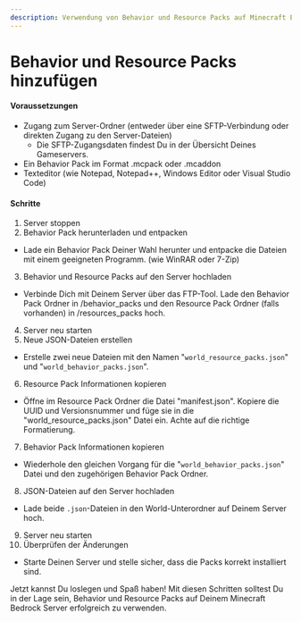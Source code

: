 ```yaml
---
description: Verwendung von Behavior und Resource Packs auf Minecraft Bedrock Server
---
```


# Behavior und Resource Packs hinzufügen

#### Voraussetzungen

* Zugang zum Server-Ordner (entweder über eine SFTP-Verbindung oder direkten Zugang zu den Server-Dateien)
  * Die SFTP-Zugangsdaten findest Du in der Übersicht Deines Gameservers.
* Ein Behavior Pack im Format .mcpack oder .mcaddon
* Texteditor (wie Notepad, Notepad++, Windows Editor oder Visual Studio Code)

#### Schritte

1. Server stoppen
2. Behavior Pack herunterladen und entpacken

* Lade ein Behavior Pack Deiner Wahl herunter und entpacke die Dateien mit einem geeigneten Programm. (wie WinRAR oder 7-Zip)

3. Behavior und Resource Packs auf den Server hochladen

* Verbinde Dich mit Deinem Server über das FTP-Tool. Lade den Behavior Pack Ordner in /behavior\_packs und den Resource Pack Ordner (falls vorhanden) in /resources\_packs hoch.

4. Server neu starten
5. Neue JSON-Dateien erstellen

* Erstelle zwei neue Dateien mit den Namen "`world_resource_packs.json`" und "`world_behavior_packs.json`".

6. Resource Pack Informationen kopieren

* Öffne im Resource Pack Ordner die Datei "manifest.json". Kopiere die UUID und Versionsnummer und füge sie in die "world\_resource\_packs.json" Datei ein. Achte auf die richtige Formatierung.

7. Behavior Pack Informationen kopieren

* Wiederhole den gleichen Vorgang für die "`world_behavior_packs.json`" Datei und den zugehörigen Behavior Pack Ordner.

8. JSON-Dateien auf den Server hochladen

* Lade beide `.json`-Dateien in den World-Unterordner auf Deinem Server hoch.

9. Server neu starten
10. Überprüfen der Änderungen

* Starte Deinen Server und stelle sicher, dass die Packs korrekt installiert sind.

Jetzt kannst Du loslegen und Spaß haben! Mit diesen Schritten solltest Du in der Lage sein, Behavior und Resource Packs auf Deinem Minecraft Bedrock Server erfolgreich zu verwenden.
